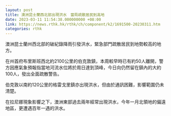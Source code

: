 ```yaml
---
layout: post
title: 澳洲昆士蘭西北部出現洪水　當局疏散居民到高地
date: 2023-03-11 11:54:38.000000000 +08:00
link: https://news.rthk.hk/rthk/ch/component/k2/1691500-20230311.htm
categories: rthk
---
```


澳洲昆士蘭州西北部的破紀錄降雨引發洪水，緊急部門疏散居民到地勢較高的地方。

在州首府布里斯班西北約2100公里的伯克敦鎮，本周較早時已有約50人離開，警方因應氣象預報指當地河流水位將於周日達到頂峰，今日向仍然留在鎮內的大約100人，發出全面疏散警告。

伯克敦以南約120公里的格雷戈里鎮亦出現洪水，但由於通訊困難，影響範圍仍未清楚。

在拉尼娜現象影響之下，澳洲東部過去兩年經常出現洪水，今年一月北領地的偏遠地區，更遭遇百年一遇的洪水。
